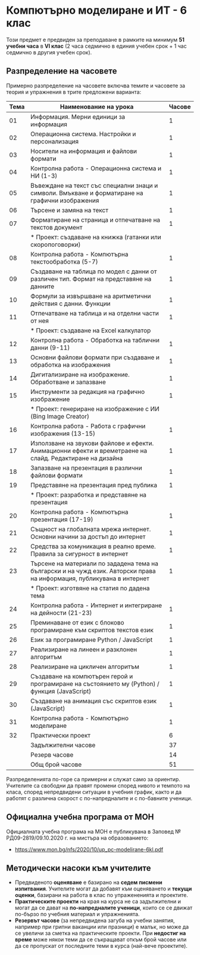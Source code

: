 # Компютърно моделиране и ИТ - 6 клас

Този предмет е предвиден за преподаване в рамките на минимум **51 учебни часа** в **VI клас** (2 часа седмично в единия учебен срок + 1 час седмично в другия учебен срок).

## Разпределение на часовете

Примерно разпределение на часовете включва темите и часовете за теория и упражнения в трите предложени варианта:

| Тема | Наименование на урока                                                                                                   | Часове      |
|------|-------------------------------------------------------------------------------------------------------------------------|-------------|
|  01  | Информация. Мерни единици за информация                                                                                 |      1      |
|  02  | Операционна система. Настройки и персонализация                                                                         |      1      |
|  03  | Носители на информация и файлови формати                                                                                |      1      |
|  04  | Контролна работа - Операционна система и НИ (1-3)                                                                       |      1      |
|  05  | Въвеждане на текст със специални знаци и символи. Вмъкване и форматиране на графични изображения                        |      1      |
|  06  | Търсене и замяна на текст                                                                                               |      1      |
|  07  | Форматиране на страница и отпечатване на текстов документ                                                               |      1      |
|      | * Проект: създаване на книжка (гатанки или скоропоговорки)                                                              |             |
|  08  | Контролна работа - Компютърна текстообработка (5-7)                                                                     |      1      |
|  09  | Създаване на таблица по модел с данни от различен тип. Формат на представяне на данните                                 |      1      |
|  10  | Формули за извършване на аритметични действия с данни. Функции                                                          |      1      |
|  11  | Отпечатване на таблица и на отделни части от нея                                                                        |      1      |
|      | * Проект: създаване на Excel калкулатор                                                                                 |             |
|  12  | Контролна работа - Обработка на таблични данни (9-11)                                                                   |      1      |
|  13  | Основни файлови формати при създаване и обработка на изображения                                                        |      1      |
|  14  | Дигитализиране на изображение. Обработване и запазване                                                                  |      1      |
|  15  | Инструменти за редакция на графично изображение                                                                         |      1      |
|      | * Проект: генериране на изображение с ИИ (Bing Image Creator)                                                           |             |
|  16  | Контролна работа - Работа с графични изображения (13-15)                                                                |      1      |
|  17  | Използване на звукови файлове и ефекти. Анимационни ефекти и времетраене на слайд. Редактиране на дизайна               |      1      |
|  18  | Запазване на презентация в различни файлови формати                                                                     |      1      |
|  19  | Представяне на презентация пред публика                                                                                 |      1      |
|      | * Проект: разработка и представяне на презентация                                                                       |             |
|  20  | Контролна работа - Компютърна презентация (17-19)                                                                       |      1      |
|  21  | Същност на глобалната мрежа интернет. Основни начини за достъп до интернет                                              |      1      |
|  22  | Средства за комуникация в реално време. Правила за сигурност в интернет                                                 |      1      |
|  23  | Търсене на материали по зададена тема на български и на чужд език. Авторски права на информация, публикувана в интернет |      1      |
|      | * Проект: изготвяне на статия по дадена тема                                                                            |             |
|  24  | Контролна работа - Интернет и интегриране на дейности (21-23)                                                           |      1      |
|  25  | Преминаване от език с блоково програмиране към скриптов текстов език                                                    |      1      |
|  26  | Език за програмиране Python / JavaScript                                                                                |      1      |
|  27  | Реализиране на линеен и разклонен алгоритъм                                                                             |      1      |
|  28  | Реализиране на цикличен алгоритъм                                                                                       |      1      |
|  29  | Създаване на компютърен герой и програмиране на състоянието му (Python) / функция (JavaScript)                          |      1      |
|  30  | Създаване на анимация със скриптов език (JavaScript)                                                                    |      1      |
|  31  | Контролна работа - Компютърно моделиране                                                                                |      1      |
|  32  | Практически проект                                                                                                      |      6      |
|      | Задължителни часове                                                                                                     |     37      |
|      | Резерв часове                                                                                                           |     14      |
|      | Общ брой часове                                                                                                         |     51      |

Разпределенията по-горе са примерни и служат само за ориентир. Учителите са свободни да правят промени според нивото и темпото на класа, според непредвидени ситуации в учебния график, както и да работят с различна скорост с по-напредналите и с по-бавните ученици.

## Официална учебна програма от МОН

Официалната учебна програма на МОН е публикувана в Заповед № РД09-2819/09.10.2020 г. на мистъра на образованието:
  - https://www.mon.bg/nfs/2020/10/up_pc-modelirane-6kl.pdf

## Методически насоки към учителите

  - Предвиденото **оценяване** е базирано на **седем писмени изпитвания**. Учителите могат да добавят към оценяването и **текущи оценки**, базирани на работа в клас по упражененията и проектите.
  - **Практическите проекти** на края на курса не са задължителни и могат да се дават на **по-напредналите ученици**, които се се движат по-бързо по учебния материал и упражненията.
  - **Резервът часове** (за непредвидена загуба на учебни занятия, например при грипни ваканции или празници) е малък, но може да се увеличи за сметка на практическите проекти. При **недостиг на време** може някои теми да се съкращават откъм брой часове или да се пропускат от последните теми в курса (най-вече проектите).
